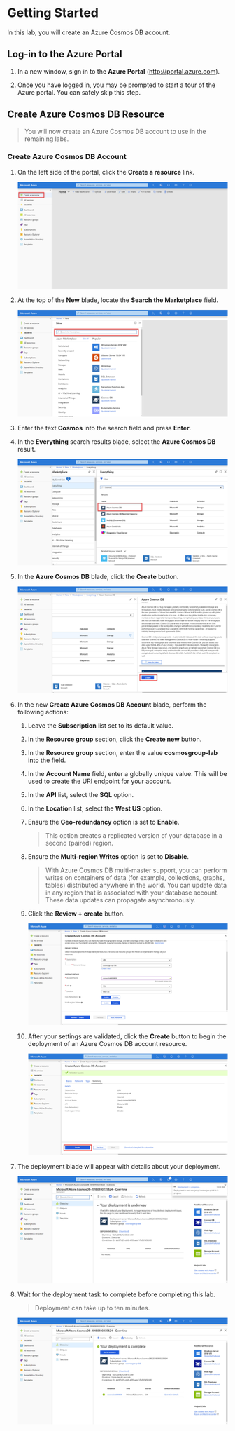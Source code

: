 # Getting Started

In this lab, you will create an Azure Cosmos DB account.

## Log-in to the Azure Portal

1. In a new window, sign in to the **Azure Portal** (<http://portal.azure.com>).

1. Once you have logged in, you may be prompted to start a tour of the Azure portal. You can safely skip this step.

## Create Azure Cosmos DB Resource

> You will now create an Azure Cosmos DB account to use in the remaining labs.

### Create Azure Cosmos DB Account

1. On the left side of the portal, click the **Create a resource** link.

    ![Create a resource](../media/01-create_a_resource.jpg)

1. At the top of the **New** blade, locate the **Search the Marketplace** field.

    ![Search the Marketplace](../media/01-search_the_marketplace.jpg)

1. Enter the text **Cosmos** into the search field and press **Enter**.

1. In the **Everything** search results blade, select the **Azure Cosmos DB** result.

    ![Cosmos search results](../media/01-cosmos_search_result.jpg)

1. In the **Azure Cosmos DB** blade, click the **Create** button.

    ![Create Cosmos instance](../media/01-create_cosmos.jpg)

1. In the new **Create Azure Cosmos DB Account** blade, perform the following actions:

    1. Leave the **Subscription** list set to its default value.

    1. In the **Resource group** section, click the **Create new** button.
    
    1. In the **Resource group** section, enter the value **cosmosgroup-lab** into the field.

    1. In the **Account Name** field, enter a globally unique value. This will be used to create the URI endpoint for your account.

    1. In the **API** list, select the **SQL** option.

    1. In the **Location** list, select the **West US** option.

    1. Ensure the **Geo-redundancy** option is set to **Enable**.

        > This option creates a replicated version of your database in a second (paired) region.

    1. Ensure the **Multi-region Writes** option is set to **Disable**.

        > With Azure Cosmos DB multi-master support, you can perform writes on containers of data (for example, collections, graphs, tables) distributed anywhere in the world. You can update data in any region that is associated with your database account. These data updates can propagate asynchronously. 

    1. Click the **Review + create** button.

        ![Configure Cosmos account](../media/01-create_cosmos_settings.jpg)

    1. After your settings are validated, click the **Create** button to begin the deployment of an Azure Cosmos DB account resource.

        ![Create Cosmos account](../media/01-create_cosmos_validate.jpg)

1. The deployment blade will appear with details about your deployment.

    ![Cosmos account deployment](../media/01-cosmos_deployment_underway.jpg)

1. Wait for the deployment task to complete before completing this lab.

    > Deployment can take up to ten minutes.

    ![Cosmos deployment complete](../media/01-cosmos_deployment_complete.jpg)